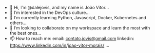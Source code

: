 - 👋 Hi, I’m @dalejovis, and my name is João Vitor...
- 👀 I’m interested in the DevOps culture...
- 🌱 I’m currently learning Python, Javascript, Docker, Kubernetes and others...
- 💞️ I’m looking to collaborate on my workspace and learn the most with the best ones...
- 📫 How to reach me: email: contato.jovis@gmail.com  linkedin: https://www.linkedin.com/in/joao-vitor-morais/ ...

<!---
dalejovis/dalejovis is a ✨ special ✨ repository because its `README.md` (this file) appears on your GitHub profile.
You can click the Preview link to take a look at your changes.
--->
